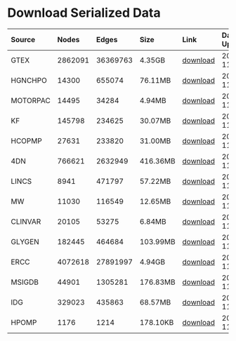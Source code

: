 # Download Serialized Data


| Source | Nodes | Edges | Size | Link | Date Updated |
| :--------- | :--------- | :--------- | :--------- | :--------- | :--------- |
| GTEX | 2862091 | 36369763 | 4.35GB | [download](https://s3.amazonaws.com/maayan-kg/dd-kg/102623/assertions/GTEX.edges.csv) | 2023-11-01 |
| HGNCHPO | 14300 | 655074 | 76.11MB | [download](https://s3.amazonaws.com/maayan-kg/dd-kg/102623/assertions/HGNCHPO.edges.csv) | 2023-11-01 |
| MOTORPAC | 14495 | 34284 | 4.94MB | [download](https://s3.amazonaws.com/maayan-kg/dd-kg/102623/assertions/MOTORPAC.edges.csv) | 2023-11-01 |
| KF | 145798 | 234625 | 30.07MB | [download](https://s3.amazonaws.com/maayan-kg/dd-kg/102623/assertions/KF.edges.csv) | 2023-11-01 |
| HCOPMP | 27631 | 233820 | 31.00MB | [download](https://s3.amazonaws.com/maayan-kg/dd-kg/102623/assertions/HCOPMP.edges.csv) | 2023-11-01 |
| 4DN | 766621 | 2632949 | 416.36MB | [download](https://s3.amazonaws.com/maayan-kg/dd-kg/102623/assertions/4DN.edges.csv) | 2023-11-01 |
| LINCS | 8941 | 471797 | 57.22MB | [download](https://s3.amazonaws.com/maayan-kg/dd-kg/102623/assertions/LINCS.edges.csv) | 2023-11-01 |
| MW | 11030 | 116549 | 12.65MB | [download](https://s3.amazonaws.com/maayan-kg/dd-kg/102623/assertions/MW.edges.csv) | 2023-11-01 |
| CLINVAR | 20105 | 53275 | 6.84MB | [download](https://s3.amazonaws.com/maayan-kg/dd-kg/102623/assertions/CLINVAR.edges.csv) | 2023-11-01 |
| GLYGEN | 182445 | 464684 | 103.99MB | [download](https://s3.amazonaws.com/maayan-kg/dd-kg/102623/assertions/GLYGEN.edges.csv) | 2023-11-01 |
| ERCC | 4072618 | 27891997 | 4.94GB | [download](https://s3.amazonaws.com/maayan-kg/dd-kg/102623/assertions/ERCC.edges.csv) | 2023-11-01 |
| MSIGDB | 44901 | 1305281 | 176.83MB | [download](https://s3.amazonaws.com/maayan-kg/dd-kg/102623/assertions/MSIGDB.edges.csv) | 2023-11-01 |
| IDG | 329023 | 435863 | 68.57MB | [download](https://s3.amazonaws.com/maayan-kg/dd-kg/102623/assertions/IDG.edges.csv) | 2023-11-01 |
| HPOMP | 1176 | 1214 | 178.10KB | [download](https://s3.amazonaws.com/maayan-kg/dd-kg/102623/assertions/HPOMP.edges.csv) | 2023-11-01 |